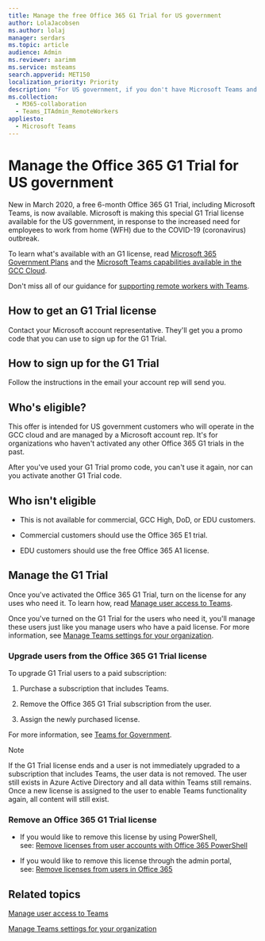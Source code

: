 ```yaml
---
title: Manage the free Office 365 G1 Trial for US government
author: LolaJacobsen
ms.author: lolaj
manager: serdars
ms.topic: article
audience: Admin
ms.reviewer: aarimm
ms.service: msteams
search.appverid: MET150
localization_priority: Priority
description: "For US government, if you don't have Microsoft Teams and need it in a hurry, roll out the Office 365 G1 Trial for your users who need to work remotely or from home (WFH) in response to the COVID-19 (coronavirus) outbreak."
ms.collection: 
  - M365-collaboration
  - Teams_ITAdmin_RemoteWorkers
appliesto: 
  - Microsoft Teams
---
```


Manage the Office 365 G1 Trial for US government 
==============================

New in March 2020, a free 6-month Office 365 G1 Trial, including Microsoft Teams, is now available. Microsoft is making this special G1 Trial license available for the US government, in response to the increased need for employees to work from home (WFH) due to the COVID-19 (coronavirus) outbreak.

To learn what's available with an G1 license, read [Microsoft 365 Government Plans](https://www.microsoft.com/microsoft-365/government/compare-office-365-government-plans) and the [Microsoft Teams capabilities available in the GCC Cloud](plan-for-government-gcc.md).

Don't miss all of our guidance for [supporting remote workers with Teams](support-remote-work-with-teams.md).

## How to get an G1 Trial license

Contact your Microsoft account representative. They'll get you a promo code that you can use to sign up for the G1 Trial.

## How to sign up for the G1 Trial

Follow the instructions in the email your account rep will send you.

## Who's eligible?

This offer is intended for US government customers who will operate in the GCC cloud and are managed by a Microsoft account rep. It's for organizations who haven't activated any other Office 365 G1 trials in the past.

After you've used your G1 Trial promo code, you can't use it again, nor can you activate another G1 Trial code.

## Who isn't eligible

  - This is not available for commercial, GCC High, DoD, or EDU customers.

  - Commercial customers should use the Office 365 E1 trial.

  - EDU customers should use the free Office 365 A1 license.

## Manage the G1 Trial

Once you've activated the Office 365 G1 Trial, turn on the license for any uses who need it. To learn how, read [Manage user access to Teams](user-access.md#manage-teams-through-the-microsoft-365-admin-center).

Once you've turned on the G1 Trial for the users who need it, you'll manage these users just like you manage users who have a paid license. For more information, see [Manage Teams settings for your organization](enable-features-office-365.md).

### Upgrade users from the Office 365 G1 Trial license

To upgrade G1 Trial users to a paid subscription:

1.  Purchase a subscription that includes Teams.

2.  Remove the Office 365 G1 Trial subscription from the user.

3.  Assign the newly purchased license.

For more information, see [Teams for Government](expand-teams-across-your-org/teams-for-government-landing-page.md).

> [!NOTE]
> If the G1 Trial license ends and a user is not immediately upgraded to a subscription that includes Teams, the user data is not removed. The user still exists in Azure Active Directory and all data within Teams still remains. Once a new license is assigned to the user to enable Teams functionality again, all content will still exist.
> 
### Remove an Office 365 G1 Trial license

  - If you would like to remove this license by using PowerShell, see: [Remove licenses from user accounts with Office 365 PowerShell](https://docs.microsoft.com/office365/enterprise/powershell/remove-licenses-from-user-accounts-with-office-365-powershell)

  - If you would like to remove this license through the admin portal, see: [Remove licenses from users in Office 365](https://docs.microsoft.com/office365/admin/subscriptions-and-billing/remove-licenses-from-users?view=o365-worldwide)

## Related topics

[Manage user access to Teams](user-access.md#manage-teams-through-the-microsoft-365-admin-center)

[Manage Teams settings for your organization](enable-features-office-365.md)

